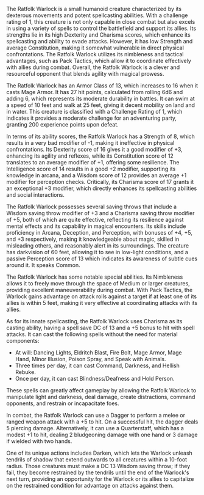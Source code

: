 The Ratfolk Warlock is a small humanoid creature characterized by its dexterous movements and potent spellcasting abilities. With a challenge rating of 1, this creature is not only capable in close combat but also excels in using a variety of spells to control the battlefield and support its allies. Its strengths lie in its high Dexterity and Charisma scores, which enhance its spellcasting and ability to evade attacks. However, it has low Strength and average Constitution, making it somewhat vulnerable in direct physical confrontations. The Ratfolk Warlock utilizes its nimbleness and tactical advantages, such as Pack Tactics, which allow it to coordinate effectively with allies during combat. Overall, the Ratfolk Warlock is a clever and resourceful opponent that blends agility with magical prowess.

The Ratfolk Warlock has an Armor Class of 13, which increases to 16 when it casts Mage Armor. It has 27 hit points, calculated from rolling 6d6 and adding 6, which represents its moderate durability in battles. It can swim at a speed of 10 feet and walk at 25 feet, giving it decent mobility on land and in water. This creature is classified with a Challenge Rating of 1, which indicates it provides a moderate challenge for an adventuring party, granting 200 experience points upon defeat.

In terms of its ability scores, the Ratfolk Warlock has a Strength of 8, which results in a very bad modifier of -1, making it ineffective in physical confrontations. Its Dexterity score of 16 gives it a good modifier of +3, enhancing its agility and reflexes, while its Constitution score of 12 translates to an average modifier of +1, offering some resilience. The Intelligence score of 14 results in a good +2 modifier, supporting its knowledge in arcana, and a Wisdom score of 12 provides an average +1 modifier for perception checks. Critically, its Charisma score of 17 grants it an exceptional +3 modifier, which directly enhances its spellcasting abilities and social interactions.

The Ratfolk Warlock possesses several saving throws that include a Wisdom saving throw modifier of +3 and a Charisma saving throw modifier of +5, both of which are quite effective, reflecting its resilience against mental effects and its capability in magical encounters. Its skills include proficiency in Arcana, Deception, and Perception, with bonuses of +4, +5, and +3 respectively, making it knowledgeable about magic, skilled in misleading others, and reasonably alert in its surroundings. The creature has darkvision of 60 feet, allowing it to see in low-light conditions, and a passive Perception score of 13 which indicates its awareness of subtle cues around it. It speaks Common.

The Ratfolk Warlock has some notable special abilities. Its Nimbleness allows it to freely move through the space of Medium or larger creatures, providing excellent maneuverability during combat. With Pack Tactics, the Warlock gains advantage on attack rolls against a target if at least one of its allies is within 5 feet, making it very effective at coordinating attacks with its allies.

As for its innate spellcasting, the Ratfolk Warlock uses Charisma as its casting ability, having a spell save DC of 13 and a +5 bonus to hit with spell attacks. It can cast the following spells without the need for material components:
- At will: Dancing Lights, Eldritch Blast, Fire Bolt, Mage Armor, Mage Hand, Minor Illusion, Poison Spray, and Speak with Animals. 
- Three times per day, it can cast Command, Darkness, and Hellish Rebuke. 
- Once per day, it can cast Blindness/Deafness and Hold Person.

These spells can greatly affect gameplay by allowing the Ratfolk Warlock to manipulate light and darkness, deal damage, create distractions, command opponents, and restrain or incapacitate foes.

In combat, the Ratfolk Warlock can use a Dagger to perform a melee or ranged weapon attack with a +5 to hit. On a successful hit, the dagger deals 5 piercing damage. Alternatively, it can use a Quarterstaff, which has a modest +1 to hit, dealing 2 bludgeoning damage with one hand or 3 damage if wielded with two hands.

One of its unique actions includes Darken, which lets the Warlock unleash tendrils of shadow that extend outwards to all creatures within a 10-foot radius. Those creatures must make a DC 13 Wisdom saving throw; if they fail, they become restrained by the tendrils until the end of the Warlock's next turn, providing an opportunity for the Warlock or its allies to capitalize on the restrained condition for advantage on attacks against them.